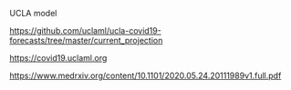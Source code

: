 UCLA model


https://github.com/uclaml/ucla-covid19-forecasts/tree/master/current_projection


https://covid19.uclaml.org


https://www.medrxiv.org/content/10.1101/2020.05.24.20111989v1.full.pdf

